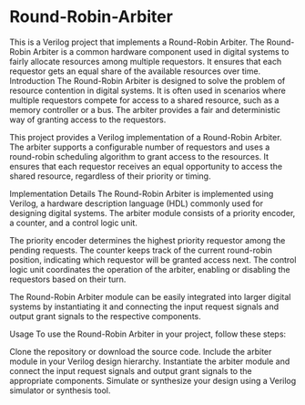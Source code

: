 # Round-Robin-Arbiter

This is a Verilog project that implements a Round-Robin Arbiter. The Round-Robin Arbiter is a common hardware component used in digital systems to fairly allocate resources among multiple requestors. It ensures that each requestor gets an equal share of the available resources over time.
Introduction
The Round-Robin Arbiter is designed to solve the problem of resource contention in digital systems. It is often used in scenarios where multiple requestors compete for access to a shared resource, such as a memory controller or a bus. The arbiter provides a fair and deterministic way of granting access to the requestors.

This project provides a Verilog implementation of a Round-Robin Arbiter. The arbiter supports a configurable number of requestors and uses a round-robin scheduling algorithm to grant access to the resources. It ensures that each requestor receives an equal opportunity to access the shared resource, regardless of their priority or timing.

Implementation Details
The Round-Robin Arbiter is implemented using Verilog, a hardware description language (HDL) commonly used for designing digital systems. The arbiter module consists of a priority encoder, a counter, and a control logic unit.

The priority encoder determines the highest priority requestor among the pending requests. The counter keeps track of the current round-robin position, indicating which requestor will be granted access next. The control logic unit coordinates the operation of the arbiter, enabling or disabling the requestors based on their turn.

The Round-Robin Arbiter module can be easily integrated into larger digital systems by instantiating it and connecting the input request signals and output grant signals to the respective components.

Usage
To use the Round-Robin Arbiter in your project, follow these steps:

Clone the repository or download the source code.
Include the arbiter module in your Verilog design hierarchy.
Instantiate the arbiter module and connect the input request signals and output grant signals to the appropriate components.
Simulate or synthesize your design using a Verilog simulator or synthesis tool.
